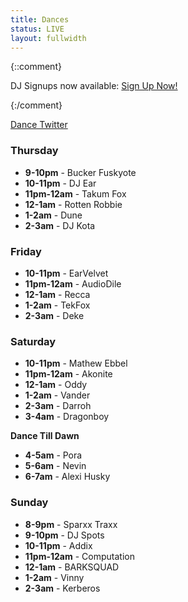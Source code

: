 ```yaml
---
title: Dances
status: LIVE
layout: fullwidth
---
```


<div class="one-full bg-one textcenter">
<div class="page-wrapper">

{::comment}

DJ Signups now available: <a class="button" href="https://goo.gl/forms/mtb3atMTAyPd9en13" target="_blank">Sign Up Now!</a>

{:/comment}

<a class="button"  href="https://twitter.com/blfcdances" target="_blank">Dance Twitter</a>

</div>
</div>



<div class="one-full bg-two">
<div class="page-wrapper" style="padding-left: 0;padding-right: 0;">

<div class="one_fourth">

<h3 class="textcenter">Thursday</h3>
<ul>
<li><strong>9-10pm</strong> - Bucker Fuskyote</li>
<li><strong>10-11pm</strong> - DJ Ear</li>
<li><strong>11pm-12am</strong> - Takum Fox</li>
<li><strong>12-1am</strong> - Rotten Robbie</li>
<li><strong>1-2am</strong> - Dune</li>
<li><strong>2-3am</strong> - DJ Kota</li>
</ul>
</div>



<div class="one_fourth">

<h3 class="textcenter">Friday</h3>
<ul>
<li><strong>10-11pm</strong> - EarVelvet</li>
<li><strong>11pm-12am</strong> - AudioDile</li>
<li><strong>12-1am</strong> - Recca</li>
<li><strong>1-2am</strong> - TekFox</li>
<li><strong>2-3am</strong> - Deke</li>
</ul>
</div>



<div class="one_fourth">

<h3 class="textcenter">Saturday</h3>
<ul>
<li><strong>10-11pm</strong> - Mathew Ebbel</li>
<li><strong>11pm-12am</strong> - Akonite</li>
<li><strong>12-1am</strong> - Oddy</li>
<li><strong>1-2am</strong> - Vander</li>
<li><strong>2-3am</strong> - Darroh</li>
<li><strong>3-4am</strong> - Dragonboy</li>
</ul>

<p><strong>Dance Till Dawn</strong></p>

<ul>
<li><strong>4-5am</strong> - Pora</li>
<li><strong>5-6am</strong> - Nevin</li>
<li><strong>6-7am</strong> - Alexi Husky</li>
</ul>

</div>



<div class="one_fourth">

<h3 class="textcenter">Sunday</h3>

<ul>
<li><strong>8-9pm</strong> - Sparxx Traxx</li>
<li><strong>9-10pm</strong> - DJ Spots</li>
<li><strong>10-11pm</strong> - Addix</li>
<li><strong>11pm-12am</strong> - Computation</li>
<li><strong>12-1am</strong> - BARKSQUAD</li>
<li><strong>1-2am</strong> - Vinny</li>
<li><strong>2-3am</strong> - Kerberos</li>
</ul>

</div>



<div class="clear">
</div>
</div>